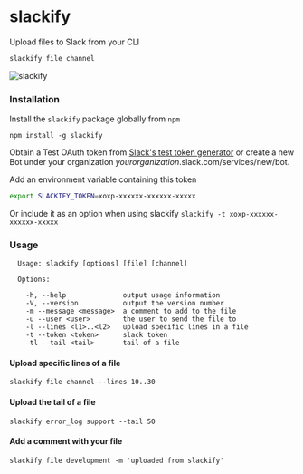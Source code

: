 # slackify

Upload files to Slack from your CLI

```sh
slackify file channel
```

![slackify](https://cloud.githubusercontent.com/assets/656630/13376874/820e819e-dd94-11e5-932e-156234c014e9.gif)


### Installation

Install the `slackify` package globally from `npm`
```
npm install -g slackify
```

Obtain a Test OAuth token from [Slack's test token generator](https://api.slack.com/docs/oauth-test-tokens) or create a new Bot under your organization _yourorganization_.slack.com/services/new/bot.

Add an environment variable containing this token
```sh
export SLACKIFY_TOKEN=xoxp-xxxxxx-xxxxxx-xxxxx
```
Or include it as an option when using slackify `slackify -t xoxp-xxxxxx-xxxxxx-xxxxx`

### Usage
```
  Usage: slackify [options] [file] [channel]

  Options:

    -h, --help              output usage information
    -V, --version           output the version number
    -m --message <message>  a comment to add to the file
    -u --user <user>        the user to send the file to
    -l --lines <l1>..<l2>   upload specific lines in a file
    -t --token <token>      slack token
    -tl --tail <tail>       tail of a file
```

#### Upload specific lines of a file
```
slackify file channel --lines 10..30
```

#### Upload the tail of a file
```
slackify error_log support --tail 50
```

#### Add a comment with your file
```
slackify file development -m 'uploaded from slackify'
```
